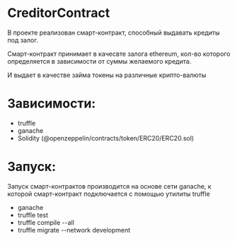 # CreditorContract

В проекте реализован смарт-контракт, способный выдавать кредиты под залог.

Смарт-контракт принимает в качесвте залога ethereum, кол-во которого определяется в зависимости от суммы желаемого кредита.

И выдает в качестве займа токены на различные крипто-валюты

# Зависимости:

* truffle
* ganache
* Solidity (@openzeppelin/contracts/token/ERC20/ERC20.sol) 

# Запуск:

Запуск смарт-контрактов производится на основе сети ganache, к которой смарт-контракт подключается с помощью утилиты truffle

* ganache
* truffle test
* truffle compile --all
* truffle migrate --network development

